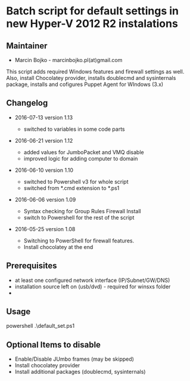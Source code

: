 <h1> Batch script for default settings in new Hyper-V 2012 R2 instalations

## Maintainer
* Marcin Bojko - marcinbojko.pl(at)gmail.com

This script adds required Windows features and firewall settings as well.
Also, install Chocolatey provider, installs doublecmd and sysinternals package, installs and cofigures Puppet Agent for WIndows (3.x)

## Changelog

* 2016-07-13 version 1.13
	* switched to variables in some code parts
	
* 2016-06-21 version 1.12
	* added values for JumboPacket and VMQ disable
	* improved logic for adding computer to domain

* 2016-06-10 version 1.10
	* switched to Powershell v3 for whole script
	* switched from *.cmd extension to *.ps1
	
* 2016-06-06 version 1.09
	* Syntax checking for Group Rules Firewall Install
	* switch to Powershell for the rest of the script

* 2016-05-25 version 1.08
	* Switching to PowerShell for firewall features.
	* Install chocolatey at the end


## Prerequisites
* at least one configured network interface (IP/Subnet/GW/DNS)
* installation source left on (usb/dvd) - required for winsxs folder
* 	
## Usage
powershell .\default_set.ps1

## Optional Items to disable
* Enable/Disable JUmbo frames (may be skipped)
* Install chocolatey provider
* Install additional packages (doublecmd, sysinternals)